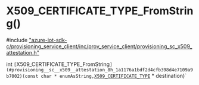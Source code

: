 # X509_CERTIFICATE_TYPE_FromString()

\#include ["azure-iot-sdk-c/provisioning_service_client/inc/prov_service_client/provisioning_sc_x509_attestation.h"](../iot-c-ref-provisioning-sc-x509-attestation-h.md)  

int `[`X509_CERTIFICATE_TYPE_FromString`](#provisioning__sc__x509__attestation_8h_1a1176a1bdf2d4cfb398d4e7109a9b7002)(const char * enumAsString,`[`X509_CERTIFICATE_TYPE`](#provisioning__sc__x509__attestation_8h_1a352fbebcee50679dd88a6745b1ce70cc) * destination)`

